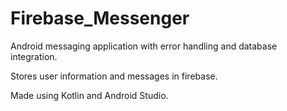 # Firebase_Messenger

Android messaging application with error handling and database integration.

Stores user information and messages in firebase.

Made using Kotlin and Android Studio.
